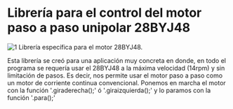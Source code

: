 Librería para el control del motor paso a paso unipolar 28BYJ48
==================================
![1](http://i.gyazo.com/4996ae247857ee6dc08928494c471374.png)
Librería específica para el motor 28BYJ48.

Esta librería se creó para una aplicación muy concreta en donde, en todo el programa se requería usar el 28BYJ48 a la máxima velocidad (14rpm) y sin limitación de pasos. 
Es decir, nos permite usar el motor paso a paso como un motor de corriente continua convencional.
Ponemos en marcha el motor con la función '.giraderecha();' ó '.giraizquierda();' y lo paramos con la función '.para();'
